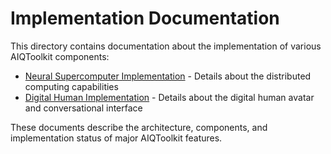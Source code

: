 # Implementation Documentation

This directory contains documentation about the implementation of various AIQToolkit components:

- [Neural Supercomputer Implementation](./NEURAL_SUPERCOMPUTER_IMPLEMENTATION.md) - Details about the distributed computing capabilities
- [Digital Human Implementation](./DIGITAL_HUMAN_IMPLEMENTATION.md) - Details about the digital human avatar and conversational interface

These documents describe the architecture, components, and implementation status of major AIQToolkit features.
